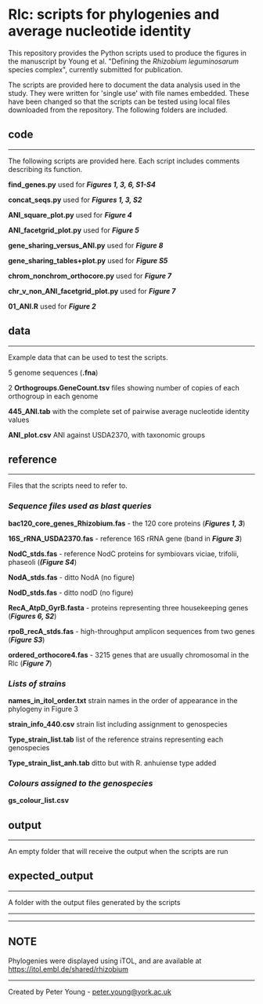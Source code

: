 
Rlc: scripts for phylogenies and average nucleotide identity
===

This repository provides the Python scripts used to produce the figures in the manuscript by Young et al. "Defining the *Rhizobium leguminosarum* species complex", currently submitted for publication.

The scripts are provided here to document the data analysis used in the study. They were written for 'single use' with file names embedded. These have been changed so that the scripts can be tested using local files downloaded from the repository. The following folders are included.

## code
-----

The following scripts are provided here. Each script includes comments describing its function.

**find_genes.py** used for ***Figures 1, 3, 6, S1-S4*** 	

**concat_seqs.py** used for ***Figures 1, 3, S2***				

**ANI_square_plot.py** used for ***Figure 4***	

**ANI_facetgrid_plot.py** used for ***Figure 5***  
			
**gene_sharing_versus_ANI.py** used for ***Figure 8***
		
**gene_sharing_tables+plot.py** used for ***Figure S5***  

**chrom_nonchrom_orthocore.py** used for ***Figure 7***  

**chr_v_non_ANI_facetgrid_plot.py** used for ***Figure 7***  

**01_ANI.R** used for ***Figure 2***  


## data
-----

Example data that can be used to test the scripts. 

5 genome sequences (**.fna**)  

2 **Orthogroups.GeneCount.tsv** files showing number of copies of each orthogroup in each genome  

**445_ANI.tab** with the complete set of pairwise average nucleotide identity values  

**ANI_plot.csv** ANI against USDA2370, with taxonomic groups


## reference
-----

Files that the scripts need to refer to.  

### *Sequence files used as blast queries*
**bac120_core_genes_Rhizobium.fas** - the 120 core proteins (***Figures 1, 3***)  

**16S_rRNA_USDA2370.fas** - reference 16S rRNA gene (band in ***Figure 3***)  

**NodC_stds.fas** - reference NodC proteins for symbiovars viciae, trifolii, phaseoli (***(Figure S4***)  

**NodA_stds.fas** - ditto NodA (no figure)  

**NodD_stds.fas** - ditto nodD (no figure)  

**RecA_AtpD_GyrB.fasta** - proteins representing three housekeeping genes (***Figures 6, S2***)  

**rpoB_recA_stds.fas** - high-throughput amplicon sequences from two genes (***Figure S3***)  

**ordered_orthocore4.fas** - 3215 genes that are usually chromosomal in the Rlc (***Figure 7***)

### *Lists of strains*  
**names_in_itol_order.txt**  strain names in the order of appearance in the phylogeny in Figure 3  

**strain_info_440.csv** strain list including assignment to genospecies  

**Type_strain_list.tab** list of the reference strains representing each genospecies

**Type_strain_list_anh.tab** ditto but with R. anhuiense type added    

### *Colours assigned to the genospecies*
**gs_colour_list.csv**  


## output
-----

An empty folder that will receive the output when the scripts are run  

## expected_output
-----

A folder with the output files generated by the scripts  

---------
-----
## NOTE  


Phylogenies were displayed using iTOL, and are available at <https://itol.embl.de/shared/rhizobium>

---
Created by Peter Young - peter.young@york.ac.uk


